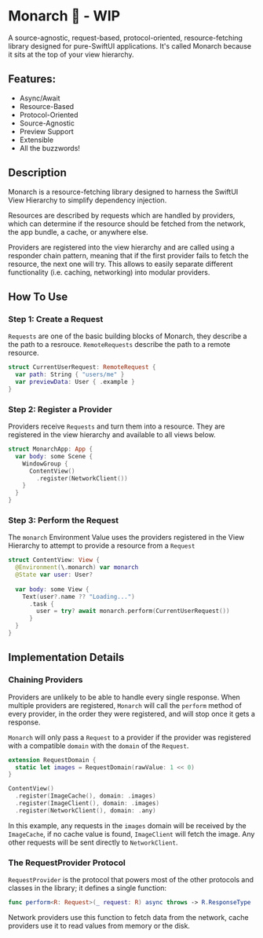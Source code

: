 # Monarch 👑 - WIP

A source-agnostic, request-based, protocol-oriented, resource-fetching library designed for pure-SwiftUI applications.
It's called Monarch because it sits at the top of your view hierarchy.

## Features:

 - Async/Await
 - Resource-Based
 - Protocol-Oriented
 - Source-Agnostic
 - Preview Support
 - Extensible
 - All the buzzwords!

## Description
 
Monarch is a resource-fetching library designed to harness the SwiftUI View Hierarchy to simplify dependency injection.

Resources are described by requests which are handled by providers, which can determine if the resource should be fetched from the network, the app bundle, a cache, or anywhere else.

Providers are registered into the view hierarchy and are called using a responder chain pattern, meaning that if the first provider fails to fetch the resource, the next one will try. This allows to easily separate different functionality (i.e. caching, networking) into modular providers.

## How To Use

### Step 1: Create a Request

`Requests` are one of the basic building blocks of Monarch, they describe a the path to a resrouce. `RemoteRequests` describe the path to a remote resource.

```swift
struct CurrentUserRequest: RemoteRequest {
  var path: String { "users/me" }
  var previewData: User { .example }
}
```

### Step 2: Register a Provider

Providers receive `Requests` and turn them into a resource. They are registered in the view hierarchy and available to all views below.

```swift
struct MonarchApp: App {
  var body: some Scene {
    WindowGroup {
      ContentView()
        .register(NetworkClient())
    }
  }
}
```

### Step 3: Perform the Request

The `monarch` Environment Value uses the providers registered in the View Hierarchy to attempt to provide a resource from a `Request`

```swift
struct ContentView: View {
  @Environment(\.monarch) var monarch
  @State var user: User?
  
  var body: some View {
    Text(user?.name ?? "Loading...")
      .task {
        user = try? await monarch.perform(CurrentUserRequest())
      }
  }
}
```

## Implementation Details

### Chaining Providers

Providers are unlikely to be able to handle every single response.  When multiple providers are registered, `Monarch` will call the `perform` method of every provider, in the order they were registered, and will stop once it gets a response.

`Monarch` will only pass a `Request` to a provider if the provider was registered with a compatible `domain` with the `domain` of the `Request`.

```swift
extension RequestDomain {
  static let images = RequestDomain(rawValue: 1 << 0)
}

ContentView()
  .register(ImageCache(), domain: .images)
  .register(ImageClient(), domain: .images)
  .register(NetworkClient(), domain: .any)
```

In this example, any requests in the `images` domain will be received by the `ImageCache`, if no cache value is found, `ImageClient` will fetch the image. Any other requests will be sent directly to `NetworkClient`.

### The RequestProvider Protocol

`RequestProvider` is the protocol that powers most of the other protocols and classes in the library; it defines a single function:

```swift
func perform<R: Request>(_ request: R) async throws -> R.ResponseType
```

Network providers use this function to fetch data from the network, cache providers use it to read values from memory or the disk.
